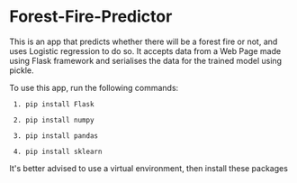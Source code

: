 # Forest-Fire-Predictor

This is an app that predicts whether there will be a forest fire or not, and uses Logistic regression to do so. It accepts data
from a Web Page made using Flask framework and serialises the data for the trained model using pickle.

To use this app, run the following commands:
<pre><code> 1. pip install Flask </code></pre> 
<pre><code> 2. pip install numpy </code></pre>
<pre><code> 3. pip install pandas </code></pre>
<pre><code> 4. pip install sklearn </code></pre>

It's better advised to use a virtual environment, then install these packages
